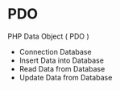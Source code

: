 # PDO
PHP Data Object ( PDO )
- Connection Database
- Insert Data into Database
- Read Data from Database
- Update Data from Database
